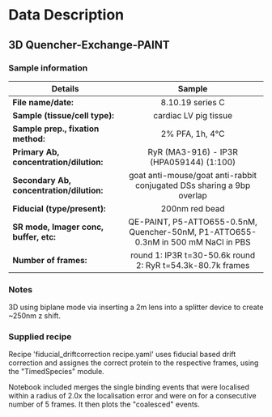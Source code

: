 # Data Description

## 3D Quencher-Exchange-PAINT



### Sample information

| Details                                   | Sample                    |
| ------------------------------------------|:-------------------------:|
| **File name/date:**                       |                   8.10.19 series C        |
| **Sample (tissue/cell type):**            |     cardiac LV pig tissue                      |
| **Sample prep., fixation method:**        |    2% PFA, 1h, 4°C                    |
| **Primary Ab, concentration/dilution:**   |       RyR (MA3-916) - IP3R (HPA059144)  (1:100)           |
| **Secondary Ab, concentration/dilution:** |      goat anti-mouse/goat anti-rabbit conjugated DSs sharing a 9bp overlap                     |
| **Fiducial (type/present):**              |        200nm red bead                   |
| **SR mode, Imager conc, buffer, etc:**    |   QE-PAINT, P5-ATTO655-0.5nM, Quencher-50nM, P1-ATTO655-0.3nM in 500 mM NaCl in PBS                |
| **Number of frames:**                     |  round 1: IP3R t=30-50.6k round 2: RyR t=54.3k-80.7k frames          |


### Notes

3D using biplane mode via inserting a 2m lens into a splitter device to create ~250nm z shift. 

### Supplied recipe

Recipe 'fiducial_driftcorrection recipe.yaml' uses fiducial based drift correction and assignes the correct protein to the respective frames, using the "TimedSpecies" module.

Notebook included merges the single binding events that were localised within a radius of 2.0x the localisation error and were on for a consecutive number of 5 frames. It then plots the "coalesced" events. 